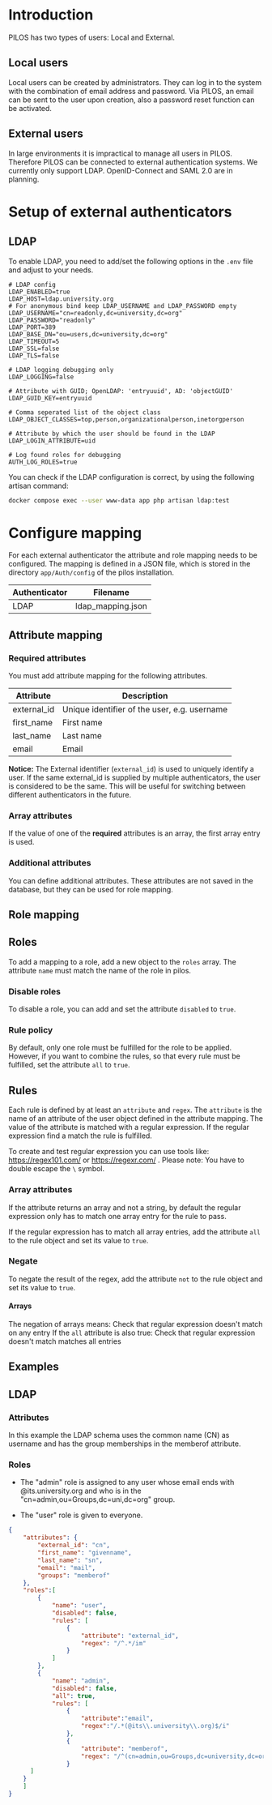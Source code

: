 # Introduction

PILOS has two types of users: Local and External.

## Local users
Local users can be created by administrators. They can log in to the system with the combination of email address and password. Via PILOS, an email can be sent to the user upon creation, also a password reset function can be activated.

## External users
In large environments it is impractical to manage all users in PILOS. Therefore PILOS can be connected to external authentication systems.
We currently only support LDAP. OpenID-Connect and SAML 2.0 are in planning.

# Setup of external authenticators

## LDAP

To enable LDAP, you need to add/set the following options in the  `.env` file and adjust to your needs.

```
# LDAP config
LDAP_ENABLED=true
LDAP_HOST=ldap.university.org
# For anonymous bind keep LDAP_USERNAME and LDAP_PASSWORD empty
LDAP_USERNAME="cn=readonly,dc=university,dc=org"
LDAP_PASSWORD="readonly"
LDAP_PORT=389
LDAP_BASE_DN="ou=users,dc=university,dc=org"
LDAP_TIMEOUT=5
LDAP_SSL=false
LDAP_TLS=false

# LDAP logging debugging only
LDAP_LOGGING=false

# Attribute with GUID; OpenLDAP: 'entryuuid', AD: 'objectGUID'
LDAP_GUID_KEY=entryuuid

# Comma seperated list of the object class
LDAP_OBJECT_CLASSES=top,person,organizationalperson,inetorgperson

# Attribute by which the user should be found in the LDAP
LDAP_LOGIN_ATTRIBUTE=uid

# Log found roles for debugging
AUTH_LOG_ROLES=true
```

You can check if the LDAP configuration is correct, by using the following artisan command:
```bash
docker compose exec --user www-data app php artisan ldap:test
```

# Configure mapping

For each external authenticator the attribute and role mapping needs to be configured.
The mapping is defined in a JSON file, which is stored in the directory `app/Auth/config` of the pilos installation.

| Authenticator   | Filename           |
|-----------------|--------------------|
| LDAP            | ldap_mapping.json  |

## Attribute mapping

### Required attributes

You must add attribute mapping for the following attributes.

| Attribute     | Description                                  |
|---------------|----------------------------------------------|
| external_id   | Unique identifier of the user, e.g. username |
| first_name    | First name                                   |
| last_name     | Last name                                    |
| email         | Email                                        |


**Notice:** The External identifier (`external_id`) is used to uniquely identify a user.
If the same external_id is supplied by multiple authenticators, the user is considered to be the same. This will be useful for switching between different authenticators in the future.

### Array attributes

If the value of one of the **required** attributes is an array, the first array entry is used.


### Additional attributes

You can define additional attributes.
These attributes are not saved in the database, but they can be used for role mapping.

## Role mapping
## Roles

To add a mapping to a role, add a new object to the `roles` array.
The attribute `name` must match the name of the role in pilos.

### Disable roles
To disable a role, you can add and set the attribute `disabled` to `true`.

### Rule policy
By default, only one role must be fulfilled for the role to be applied.
However, if you want to combine the rules, so that every rule must be fulfilled, set the attribute `all` to `true`.

## Rules

Each rule is defined by at least an `attribute` and `regex`.
The `attribute` is the name of an attribute of the user object defined in the attribute mapping. The value of the attribute is matched with a regular expression. If the regular expression find a match the rule is fulfilled.

To create and test regular expression you can use tools like: https://regex101.com/ or https://regexr.com/ . Please note: You have to double escape the `\` symbol.

### Array attributes
If the attribute returns an array and not a string, by default the regular expression only has to match one array entry for the rule to pass.

If the regular expression has to match all array entries, add the attribute `all` to the rule object and set its value to `true`.

### Negate
To negate the result of the regex, add the attribute `not` to the rule object and set its value to `true`.

#### Arrays
The negation of arrays means: Check that regular expression doesn't match on any entry
If the `all` attribute is also true: Check that regular expression doesn't match matches all entries


## Examples

## LDAP

### Attributes
In this example the LDAP schema uses the common name (CN) as username and has the group memberships in the memberof attribute.

### Roles
- The "admin" role is assigned to any user whose email ends with @its.university.org and who is in the "cn=admin,ou=Groups,dc=uni,dc=org" group.

- The "user" role is given to everyone.

```json
{
    "attributes": {
        "external_id": "cn",
        "first_name": "givenname",
        "last_name": "sn",
        "email": "mail",
        "groups": "memberof"
    },
    "roles":[
        {
            "name": "user",
            "disabled": false,
            "rules": [
                {
                    "attribute": "external_id",
                    "regex": "/^.*/im"
                }
            ]
        },
        {
            "name": "admin",
            "disabled": false,
            "all": true,
            "rules": [
                {
                    "attribute":"email",
                    "regex":"/.*(@its\\.university\\.org)$/i"
                },
                {
                    "attribute": "memberof",
                    "regex": "/^(cn=admin,ou=Groups,dc=university,dc=org)$/im"
                }
      ]
    }
    ]
}
```